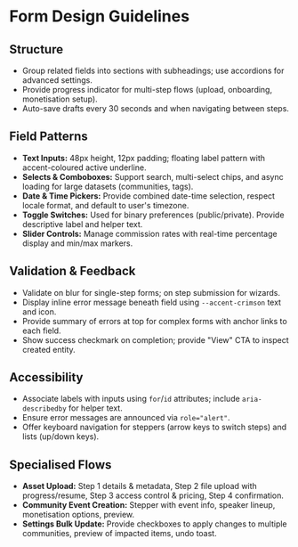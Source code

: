 # Form Design Guidelines

## Structure
- Group related fields into sections with subheadings; use accordions for advanced settings.
- Provide progress indicator for multi-step flows (upload, onboarding, monetisation setup).
- Auto-save drafts every 30 seconds and when navigating between steps.

## Field Patterns
- **Text Inputs:** 48px height, 12px padding; floating label pattern with accent-coloured active underline.
- **Selects & Comboboxes:** Support search, multi-select chips, and async loading for large datasets (communities, tags).
- **Date & Time Pickers:** Provide combined date-time selection, respect locale format, and default to user's timezone.
- **Toggle Switches:** Used for binary preferences (public/private). Provide descriptive label and helper text.
- **Slider Controls:** Manage commission rates with real-time percentage display and min/max markers.

## Validation & Feedback
- Validate on blur for single-step forms; on step submission for wizards.
- Display inline error message beneath field using `--accent-crimson` text and icon.
- Provide summary of errors at top for complex forms with anchor links to each field.
- Show success checkmark on completion; provide "View" CTA to inspect created entity.

## Accessibility
- Associate labels with inputs using `for`/`id` attributes; include `aria-describedby` for helper text.
- Ensure error messages are announced via `role="alert"`.
- Offer keyboard navigation for steppers (arrow keys to switch steps) and lists (up/down keys).

## Specialised Flows
- **Asset Upload:** Step 1 details & metadata, Step 2 file upload with progress/resume, Step 3 access control & pricing, Step 4 confirmation.
- **Community Event Creation:** Stepper with event info, speaker lineup, monetisation options, preview.
- **Settings Bulk Update:** Provide checkboxes to apply changes to multiple communities, preview of impacted items, undo toast.
